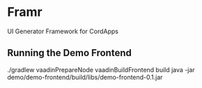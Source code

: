 # Framr
UI Generator Framework for CordApps

## Running the Demo Frontend
./gradlew vaadinPrepareNode vaadinBuildFrontend build
java -jar demo/demo-frontend/build/libs/demo-frontend-0.1.jar